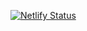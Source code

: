 [![Netlify Status](https://api.netlify.com/api/v1/badges/c5aa1f22-24ea-4907-b411-f5d871ecc03a/deploy-status)](https://app.netlify.com/sites/awsughyd/deploys)
